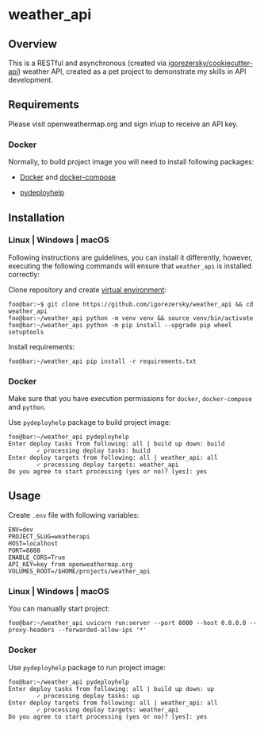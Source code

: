 # weather_api

## Overview

This is a RESTful and asynchronous (created via [igorezersky/cookiecutter-api](https://github.com/igorezersky/cookiecutter-api)) weather API, created as a pet project to demonstrate my skills in API development.

## Requirements

Please visit openweathermap.org and sign in\up to receive an API key.

### Docker

Normally, to build project image you will need to install following packages:

- [Docker](https://docs.docker.com/get-docker/) and [docker-compose](https://docs.docker.com/compose/install/)

- [pydeployhelp](https://pypi.org/project/pydeployhelp/)

## Installation

### Linux | Windows | macOS

Following instructions are guidelines, you can install it differently, however,
executing the following commands will ensure that `weather_api` is installed correctly:

Clone repository and create [virtual environment](https://docs.python.org/3/library/venv.html):

```console
foo@bar:~$ git clone https://github.com/igorezersky/weather_api && cd weather_api
foo@bar:~/weather_api python -m venv venv && source venv/bin/activate
foo@bar:~/weather_api python -m pip install --upgrade pip wheel setuptools
```

Install requirements:

```console
foo@bar:~/weather_api pip install -r requirements.txt
```

### Docker

Make sure that you have execution permissions for `docker`, `docker-compose` and `python`.

Use `pydeployhelp` package to build project image:

```console
foo@bar:~/weather_api pydeployhelp
Enter deploy tasks from following: all | build up down: build
        ✓ processing deploy tasks: build
Enter deploy targets from following: all | weather_api: all
        ✓ processing deploy targets: weather_api
Do you agree to start processing (yes or no)? [yes]: yes
```

## Usage

Create `.env` file with following variables:

```text
ENV=dev
PROJECT_SLUG=weatherapi
HOST=localhost
PORT=8888
ENABLE_CORS=True
API_KEY=key from openweathermap.org
VOLUMES_ROOT=/$HOME/projects/weather_api
```

### Linux | Windows | macOS

You can manually start project:

```console
foo@bar:~/weather_api uvicorn run:server --port 8000 --host 0.0.0.0 --proxy-headers --forwarded-allow-ips '*'
```

### Docker

Use `pydeployhelp` package to run project image:

```console
foo@bar:~/weather_api pydeployhelp
Enter deploy tasks from following: all | build up down: up
        ✓ processing deploy tasks: up
Enter deploy targets from following: all | weather_api: all
        ✓ processing deploy targets: weather_api
Do you agree to start processing (yes or no)? [yes]: yes
```
